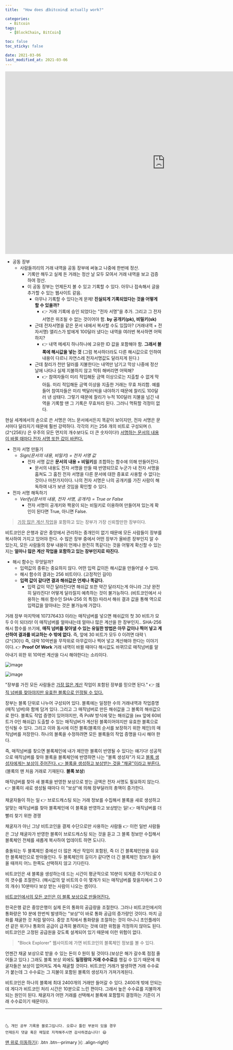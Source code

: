 ```yaml
---
title:  "How does 💰bitcoin💰 actually work?" 

categories:
  - Bitcoin
tags:
  - [BlockChain, BitCoin]

toc: false
toc_sticky: false

date: 2021-03-06
last_modified_at: 2021-03-06
---
```


<iframe width="1026" height="587" src="https://www.youtube.com/embed/bBC-nXj3Ng4" frameborder="0" allow="accelerometer; autoplay; clipboard-write; encrypted-media; gyroscope; picture-in-picture" allowfullscreen></iframe>

- 공동 장부
  - 사람들끼리의 거래 내역을 공동 장부에 써놓고 나중에 한번에 정산.
    - 기록만 해두고 실제 돈 거래는 정산 날 모두 모여서 거래 내역을 보고 검증하여 정산.
    - 이 공동 장부는 언제든지 볼 수 있고 기록할 수 있다. 아무나 접속해서 글을 추가할 수 있는 웹사이트 같음.
      - 아무나 기록할 수 있다는게 문제! **진실되게 기록되었다는 것을 어떻게 할 수 있을까?**
        - 👉 거래 기록에 승인 되었다는 "전자 서명"을 추가. 그리고 그 전자서명은 위조될 수 없는 것이어야 함. **by 공개키(pk), 비밀키(sk)**
      - 근데 전자서명을 같은 문서 내에서 복사할 수도 있잖아? (거래내역 + 전자서명) 앨리스가 밥에게 100달러 냈다는 내역을 여러번 복사하면 어떡하지?
        - 👉 내역 메세지 하나하나에 고유한 ID 값을 포함해야 함. **그래서 블록에 해시값을 넣는 것** (그럼 복사하더라도 다른 해시값으로 인하여 내용이 다르니 자연스레 전자서명값도 달라지게 된다.) 
      - 근데 찰리가 천만 달러를 지불한다는 내역만 남기고 막상 나중에 정산날에 나타나 실제 지불하지 않고 먹튀 해버리면 어떡해? 
        - 👉 참여자들이 미리 적입해둔 금액 이상으로는 지출할 수 없게 막아둠. 미리 적입해둔 금액 이상을 지출한 거래는 무효 처리함. 예를 들어 참여자들은 미리 백달러씩을 내야하기 때문에 찰리도 100달러 낸 상태다. 그렇기 때문에 찰리가 누적 100달러 지불을 넘긴 내역을 기록할 땐 그 기록은 무효처리 된다. 그러니 먹튀할 걱정이 없다.

현실 세계에서의 손으로 쓴 서명은 어느 문서에서든지 똑같이 보이지만, 전자 서명은 문서마다 달라지기 때문에 훨씬 강력하다. 각각의 키는 256 개의 비트로 구성되며 (\\(2^{256}\\) 은 우주의 모든 먼지의 개수보다도 더 큰 숫자이다!) <u>서명하는 문서의 내용이 바뀔 때마다 전자 서명 또한 값이 바뀐다.</u> 

- 전자 서명 만들기
  - *Sign(문서의 내용, 비밀키) = 전자 서명 값*
    - 전자 서명 값은 **문서의 내용 + 비밀키**를 조합하는 함수에 의해 만들어진다. 
      - 문서의 내용도 전자 서명을 만들 때 반영되므로 누군가 내 전자 서명을 훔쳐도 그 훔친 전자 서명을 다른 문서에 대한 증표로 사용할 수 없다는 것이나 마찬가지이다. 나의 전자 서명은 나의 공개키를 가진 사람이 해독하여 내가 보낸 것임을 확인할 수 있다.
- 전자 서명 해독하기
  - *Verify(문서의 내용, 전자 서명, 공개키) = True or False* 
    - 전자 서명이 공개키와 짝꿍이 되는 비밀키로 이용하여 만들어져 있는게 확인이 된다면 True, 아니면 False.

> <u>가장 많은 계산 작업</u>을 포함하고 있는 장부가 가장 신뢰할만한 장부이다.

비트코인은 은행과 같은 중앙에서 관리하는 중개인이 없기 때문에 모든 사람들이 장부를 복사하여 가지고 있어야 한다. 수 많은 장부 중에서 어떤 장부가 올바른 장부인지 알 수 있는지, 모든 사람들의 장부 내용이 언제나 완전히 똑같다는 것을 어떻게 확신할 수 있는지는 **얼마나 많은 계산 작업을 포함하고 있는 장부인지로 따진다.**

- 해시 함수는 무엇일까?
  - 입력값의 종류는 중요하지 않다. 어떤 입력 값이든 해시값을 만들어낼 수 있따.
  - 해시 함수의 결과는 256 비트이다. (고정적인 길이)
  - **입력 값이 같다면 결과 해쉬값은 언제나 똑같다.**
    - 입력 값이 약간 달라진다면 해쉬값 또한 약간 달라지는게 아니라 그냥 완전히 달라진다! 어떻게 달라질지 예측하는 것이 불가능하다. (비트코인에서 사용하는 해쉬 함수인 SHA-256 의 특징) 따라서 해쉬 결과 값을 통해 역으로 입력값을 알아내는 것은 불가능에 가깝다.

거래 장부 마지막에 107376433 이라는 매직넘버를 넣으면 해쉬값의 첫 30 비트가 모두 0 이 되더라! 이 매직넘버를 얼마내는데 얼마나 많은 계산을 한 장부인지.. SHA-256 해시 함수를 쓰기에, **매직 넘버를 찾아낼 수 있는 유일한 방법은 아무 값이나 찍어 넣고 계산하여 결과를 비교하는 수 밖에 없다.** 즉, 앞에 30 비트가 모두 0 이려면 대략 \\(2^{30}\\) 즉, 대략 10억번을 무작위로 아무값이나 찍어 넣고 계산해야 한다는 이야기이다. 👉 **Proof Of Work** 거래 내역이 바뀔 때마다 해시값도 바뀌므로 매직넘버를 알아내기 위한 위 10억번 계산을 다시 해야한다는 소리이다.

![image](https://user-images.githubusercontent.com/42318591/110204115-a907b600-7eb4-11eb-894e-c4b65f48a990.png)

![image](https://user-images.githubusercontent.com/42318591/110204132-cdfc2900-7eb4-11eb-8d2b-0dc5b79fa828.png)

"장부를 가진 모든 사람들은 <u>가장 많은 계산</u> 작업이 포함된 장부를 믿으면 된다." 👉 <u>매직 넘버를 찾아야지만 유효한 블록으로 인정될 수 있다.</u>

장부는 블록 단위로 나누어 구성되어 있다. 블록에는 일정한 수의 거래내역과 작업증명(매직 넘버)와 함께 담겨 있다. 그리고 그 매직넘버로 만든 해쉬값을 그 블록의 해쉬값으로 한다. 블록도 작업 증명이 있어야지만, 즉 PoW 방식에 맞는 해쉬값을 (ex 앞에 60비트가 0인 해쉬값) 도출할 수 있는 매직넘버가 계산된 블록이어야지만 유효한 블록으로 인식될 수 있다. 그리고 이와 동시에 이전 블록(블록의 순서를 보장하기 위한 체인)의 매직넘버를 저장한다. 하나의 블록을 수정하려면 모든 블록들의 작업 증명을 다시 해야 한다.

즉, 매직넘버를 찾으면 블록체인에 내가 제안한 블록이 반영될 수 있다는 얘기다! 성공적으로 매직넘버를 찾아 블록을 블록체인에 반영하면 나는 "블록 생성자"가 되고 <u>블록 생성자에게는 보상이 주어진다. 👉 블록을 생성하고 보상받는 것을 "채굴"이라고 부른다.</u> (블록의 맨 처음 거래로 기재된다. **블록 보상**)

매직넘버를 찾아 새 블록을 반영한 보상으로 받는 금액은 전자 서명도 필요하지 않는다. 👉 블록이 새로 생성될 때마다 이 "보상"에 의해 장부달러의 총액이 증가한다. 

채굴자들이 하는 일 👉 브로드캐스팅 되는 거래 정보를 수집해서 블록을 새로 생성하고 알맞는 매직넘버를 찾아 블록체인에 이 블록을 반영하고 보상받는 일! 👉 매직넘버를 더 빨리 찾기 위한 경쟁

채굴자가 아닌 그냥 비트코인을 결제 수단으로만 사용하는 사람들 👉 이런 일반 사람들은 그냥 채굴자가 반영한 블록이 브로드캐스팅 되는 것을 듣고 그 블록 정보만 수집해서 블록체인 전체를 새롭게 복사하여 업데이트 하면 도니다. 

충돌되는 두 블록체인 중에선 더 많은 계산 작업이 포함된, 즉 더 긴 블록체인만을 유요한 블록체인으로 받아들인다. 두 블록체인의 길이가 같다면 더 긴 블록체인 정보가 들어올 때까지 어느 한쪽도 선택하지 않고 기다린다. 

비트코인은 새 블록을 생성하는데 드는 시간이 평균적으로 10분이 되게끔 주기적으로 0 의 갯수를 조절한다. (해시값의 앞 비트의 0 이 몇개가 되는 매직넘버를 찾을지에서 그 0의 개수) 10분마다 보상 받는 사람이 나오는 셈이다.

<u>비트코인에서의 모든 코인은 이 블록 보상으로 만들어진다.</u>

한국은행 같은 중앙은행이 실제 돈의 통화의 공급량을 조절한다. 그러나 비트코인에서의 통화량은 10 분에 한번씩 발생하는 "보상"이 바로 통화 공급의 증가량인 것이다. 마치 금화를 채굴한 것 처럼 말이다. 중앙 조직에서 통화량을 조절하는 것이 아니니 초인플레이션 같은 위기나 통화의 공급이 급격히 불려지는 것에 대한 위험을 걱정하지 않아도 된다. 비트코인은 고정된 공급원을 갖도록 설계되어 있기 때문에 이런 위험이 없다.

> "Block Explorer" 웹사이트에 가면 비트코인의 블록체인 정보를 볼 수 있다.

언젠간 채굴 보상으로 받을 수 있는 돈이 0 원이 될 것이다.(보상은 해가 갈수록 점점 줄어들고 있다.) 그래도 블록 보상 외에도 **일정량의 거래 수수료**를 챙길 수 있기 때문에 채굴자들은 보상이 없어져도 계속 채굴할 것이다. 비트코인 거래가 발생하면 거래 수수료가 붙는데 그 수수료는 그 지불이 포함된 블록의 생성자가 가져가게된다.

비트코인은 하나의 블록에 최대 2400개의 거래만 들어갈 수 있다. 2400개 밖에 안되는데 게다가 비트코인 처리 시간은 10분으로 느린 편이다. 그래서 높은 수수료를 지불하게 되는 원인이 된다. 채굴자가 어떤 거래를 선택해서 블록에 포함할지 결정하는 기준이 거래 수수료이기 때문이다. 

***
<br>

    🌜 개인 공부 기록용 블로그입니다. 오류나 틀린 부분이 있을 경우 
    언제든지 댓글 혹은 메일로 지적해주시면 감사하겠습니다! 😄

[맨 위로 이동하기](#){: .btn .btn--primary }{: .align-right}